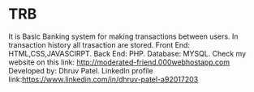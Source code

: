 # TRB
It is Basic Banking system for making transactions between users.
In transaction history all trasaction are stored.
Front End: HTML,CSS,JAVASCIRPT.
Back End: PHP.
Database: MYSQL.
Check my website on this link:
 http://moderated-friend.000webhostapp.com
Developed by: Dhruv Patel.
Linkedln profile link:https://www.linkedin.com/in/dhruv-patel-a92017203
